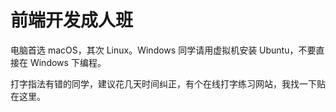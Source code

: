 # 前端开发成人班

电脑首选 macOS，其次 Linux。Windows 同学请用虚拟机安装 Ubuntu，不要直接在 Windows 下编程。

打字指法有错的同学，建议花几天时间纠正，有个在线打字练习网站，我找一下贴在这里。
